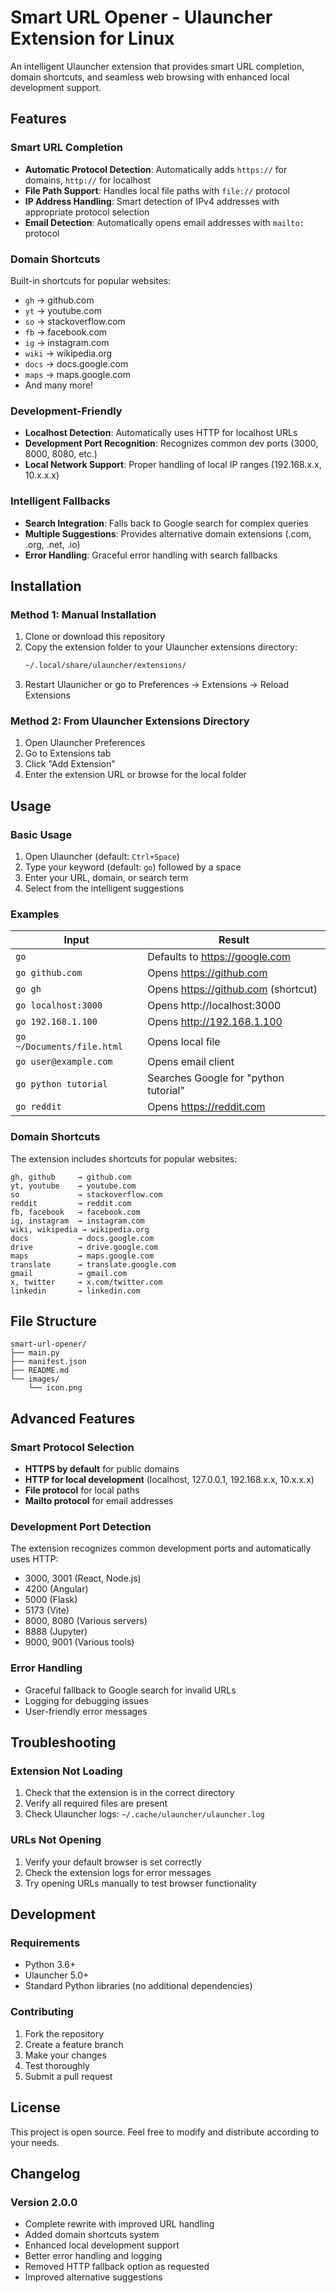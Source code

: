 # Smart URL Opener - Ulauncher Extension for Linux

An intelligent Ulauncher extension that provides smart URL completion, domain shortcuts, and seamless web browsing with enhanced local development support.

## Features

### Smart URL Completion
- **Automatic Protocol Detection**: Automatically adds `https://` for domains, `http://` for localhost
- **File Path Support**: Handles local file paths with `file://` protocol
- **IP Address Handling**: Smart detection of IPv4 addresses with appropriate protocol selection
- **Email Detection**: Automatically opens email addresses with `mailto:` protocol

### Domain Shortcuts
Built-in shortcuts for popular websites:
- `gh` → github.com
- `yt` → youtube.com
- `so` → stackoverflow.com
- `fb` → facebook.com
- `ig` → instagram.com
- `wiki` → wikipedia.org
- `docs` → docs.google.com
- `maps` → maps.google.com
- And many more!

### Development-Friendly
- **Localhost Detection**: Automatically uses HTTP for localhost URLs
- **Development Port Recognition**: Recognizes common dev ports (3000, 8000, 8080, etc.)
- **Local Network Support**: Proper handling of local IP ranges (192.168.x.x, 10.x.x.x)

### Intelligent Fallbacks
- **Search Integration**: Falls back to Google search for complex queries
- **Multiple Suggestions**: Provides alternative domain extensions (.com, .org, .net, .io)
- **Error Handling**: Graceful error handling with search fallbacks

## Installation

### Method 1: Manual Installation
1. Clone or download this repository
2. Copy the extension folder to your Ulauncher extensions directory:
   ```bash
   ~/.local/share/ulauncher/extensions/
   ```
3. Restart Ulaunicher or go to Preferences → Extensions → Reload Extensions

### Method 2: From Ulauncher Extensions Directory
1. Open Ulauncher Preferences
2. Go to Extensions tab
3. Click "Add Extension"
4. Enter the extension URL or browse for the local folder

## Usage

### Basic Usage
1. Open Ulauncher (default: `Ctrl+Space`)
2. Type your keyword (default: `go`) followed by a space
3. Enter your URL, domain, or search term
4. Select from the intelligent suggestions

### Examples

| Input | Result |
|-------|--------|
|`go` | Defaults to https://google.com |
| `go github.com` | Opens https://github.com |
| `go gh` | Opens https://github.com (shortcut) |
| `go localhost:3000` | Opens http://localhost:3000 |
| `go 192.168.1.100` | Opens http://192.168.1.100 |
| `go ~/Documents/file.html` | Opens local file |
| `go user@example.com` | Opens email client |
| `go python tutorial` | Searches Google for "python tutorial" |
| `go reddit` | Opens https://reddit.com |

### Domain Shortcuts
The extension includes shortcuts for popular websites:

```
gh, github     → github.com
yt, youtube    → youtube.com  
so             → stackoverflow.com
reddit         → reddit.com
fb, facebook   → facebook.com
ig, instagram  → instagram.com
wiki, wikipedia → wikipedia.org
docs           → docs.google.com
drive          → drive.google.com
maps           → maps.google.com
translate      → translate.google.com
gmail          → gmail.com
x, twitter     → x.com/twitter.com
linkedin       → linkedin.com
```

## File Structure

```
smart-url-opener/
├── main.py              
├── manifest.json        
├── README.md           
└── images/
    └── icon.png        
```

## Advanced Features

### Smart Protocol Selection
- **HTTPS by default** for public domains
- **HTTP for local development** (localhost, 127.0.0.1, 192.168.x.x, 10.x.x.x)
- **File protocol** for local paths
- **Mailto protocol** for email addresses

### Development Port Detection
The extension recognizes common development ports and automatically uses HTTP:
- 3000, 3001 (React, Node.js)
- 4200 (Angular)
- 5000 (Flask)
- 5173 (Vite)
- 8000, 8080 (Various servers)
- 8888 (Jupyter)
- 9000, 9001 (Various tools)

### Error Handling
- Graceful fallback to Google search for invalid URLs
- Logging for debugging issues
- User-friendly error messages

## Troubleshooting

### Extension Not Loading
1. Check that the extension is in the correct directory
2. Verify all required files are present
3. Check Ulauncher logs: `~/.cache/ulauncher/ulauncher.log`

### URLs Not Opening
1. Verify your default browser is set correctly
2. Check the extension logs for error messages
3. Try opening URLs manually to test browser functionality

## Development

### Requirements
- Python 3.6+
- Ulauncher 5.0+
- Standard Python libraries (no additional dependencies)

### Contributing
1. Fork the repository
2. Create a feature branch
3. Make your changes
4. Test thoroughly
5. Submit a pull request

## License

This project is open source. Feel free to modify and distribute according to your needs.

## Changelog

### Version 2.0.0
- Complete rewrite with improved URL handling
- Added domain shortcuts system  
- Enhanced local development support
- Better error handling and logging
- Removed HTTP fallback option as requested
- Improved alternative suggestions
